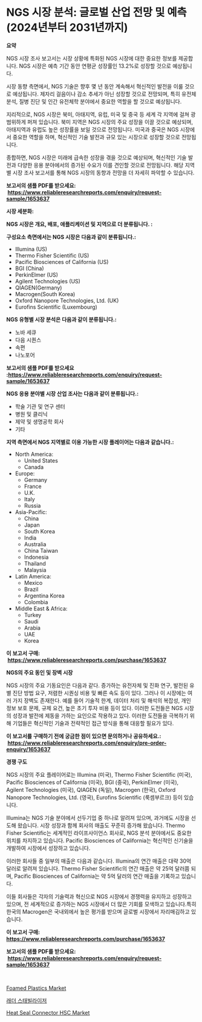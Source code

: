 <p><h1>NGS 시장 분석: 글로벌 산업 전망 및 예측 (2024년부터 2031년까지)</h1></p><p><strong>요약</strong></p>
<p><p>NGS 시장 조사 보고서는 시장 상황에 특화된 NGS 시장에 대한 중요한 정보를 제공합니다. NGS 시장은 예측 기간 동안 연평균 성장률인 13.2%로 성장할 것으로 예상됩니다.</p><p>시장 동향 측면에서, NGS 기술은 향후 몇 년 동안 계속해서 혁신적인 발전을 이룰 것으로 예상됩니다. 제자리 걸음이나 감소 추세가 아닌 성장할 것으로 전망되며, 특히 유전체 분석, 질병 진단 및 인간 유전체학 분야에서 중요한 역할을 할 것으로 예상됩니다.</p><p>지리적으로, NGS 시장은 북미, 아태지역, 유럽, 미국 및 중국 등 세계 각 지역에 걸쳐 광범위하게 퍼져 있습니다. 북미 지역은 NGS 시장의 주요 성장을 이끌 것으로 예상되며, 아태지역과 유럽도 높은 성장률을 보일 것으로 전망됩니다. 미국과 중국은 NGS 시장에서 중요한 역할을 하며, 혁신적인 기술 발전과 규모 있는 시장으로 성장할 것으로 전망됩니다.</p><p>종합하면, NGS 시장은 미래에 급속한 성장을 겪을 것으로 예상되며, 혁신적인 기술 발전과 다양한 응용 분야에서의 증가된 수요가 이를 견인할 것으로 전망됩니다. 해당 지역별 시장 조사 보고서를 통해 NGS 시장의 동향과 전망을 더 자세히 파악할 수 있습니다.</p></p>
<p><strong>보고서의 샘플 PDF를 받으세요: &nbsp;<a href="https://www.reliableresearchreports.com/enquiry/request-sample/1653637">https://www.reliableresearchreports.com/enquiry/request-sample/1653637</a></strong></p>
<p><strong>시장 세분화:</strong></p>
<p><strong> NGS 시장은 개요, 배포, 애플리케이션 및 지역으로 더 분류됩니다. :</strong></p>
<p><strong>구성요소 측면에서는 NGS 시장은 다음과 같이 분류됩니다.:</strong></p>
<p><ul><li>Illumina (US)</li><li>Thermo Fisher Scientific (US)</li><li>Pacific Biosciences of California (US)</li><li>BGI (China)</li><li>PerkinElmer (US)</li><li>Agilent Technologies (US)</li><li>QIAGEN(Germany)</li><li>Macrogen(South Korea)</li><li>Oxford Nanopore Technologies, Ltd. (UK)</li><li>Eurofins Scientific (Luxembourg)</li></ul></p>
<p><strong> NGS 유형별 시장 분석은 다음과 같이 분류됩니다.:</strong></p>
<p><ul><li>노바 세큐</li><li>다음 시퀀스</li><li>속편</li><li>나노포어</li></ul></p>
<p><strong>보고서의 샘플 PDF를 받으세요 :<a href="https://www.reliableresearchreports.com/enquiry/request-sample/1653637">https://www.reliableresearchreports.com/enquiry/request-sample/1653637</a></strong></p>
<p><strong> NGS 응용 분야별 시장 산업 조사는 다음과 같이 분류됩니다.:</strong></p>
<p><ul><li>학술 기관 및 연구 센터</li><li>병원 및 클리닉</li><li>제약 및 생명공학 회사</li><li>기타</li></ul></p>
<p><strong>지역 측면에서 NGS 지역별로 이용 가능한 시장 플레이어는 다음과 같습니다.:</strong></p>
<p><ul>
    <li>
        North America:
        <ul>
            <li>United States</li>
            <li>Canada</li>
        </ul>
    </li>
    <li>
        Europe:
        <ul>
            <li>Germany</li>
            <li>France</li>
            <li>U.K.</li>
            <li>Italy</li>
            <li>Russia</li>
        </ul>
    </li>
    <li>
        Asia-Pacific:
        <ul>
            <li>China</li>
            <li>Japan</li>
            <li>South Korea</li>
            <li>India</li>
            <li>Australia</li>
            <li>China Taiwan</li>
            <li>Indonesia</li>
            <li>Thailand</li>
            <li>Malaysia</li>
        </ul>
    </li>
    <li>
        Latin America:
        <ul>
            <li>Mexico</li>
            <li>Brazil</li>
            <li>Argentina Korea</li>
            <li>Colombia</li>
        </ul>
    </li>
    <li>
        Middle East & Africa:
        <ul>
            <li>Turkey</li>
            <li>Saudi</li>
            <li>Arabia</li>
            <li>UAE</li>
            <li>Korea</li>
        </ul>
    </li>
    </ul></p>
<p><strong>이 보고서 구매: &nbsp;<a href="https://www.reliableresearchreports.com/purchase/1653637">https://www.reliableresearchreports.com/purchase/1653637</a></strong></p>
<p><strong>NGS의 주요 동인 및 장벽 시장</strong></p>
<p><p>NGS 시장의 주요 기동요인은 다음과 같다. 증가하는 유전자체 및 진화 연구, 발전된 유별 진단 방법 요구, 저렴한 시퀀싱 비용 및 빠른 속도 등이 있다. 그러나 이 시장에는 여러 가지 장벽도 존재한다. 예를 들어 기술적 한계, 데이터 처리 및 해석의 복잡성, 개인 정보 보호 문제, 규제 요건, 높은 초기 투자 비용 등이 있다. 이러한 도전들은 NGS 시장의 성장과 발전에 제동을 가하는 요인으로 작용하고 있다. 이러한 도전들을 극복하기 위해 기업들은 혁신적인 기술과 전략적인 접근 방식을 통해 대응할 필요가 있다.</p></p>
<p><strong>이 보고서를 구매하기 전에 궁금한 점이 있으면 문의하거나 공유하세요.: &nbsp;<a href="https://www.reliableresearchreports.com/enquiry/pre-order-enquiry/1653637">https://www.reliableresearchreports.com/enquiry/pre-order-enquiry/1653637</a></strong></p>
<p><strong>경쟁 구도</strong></p>
<p><p>NGS 시장의 주요 플레이어로는 Illumina (미국), Thermo Fisher Scientific (미국), Pacific Biosciences of California (미국), BGI (중국), PerkinElmer (미국), Agilent Technologies (미국), QIAGEN (독일), Macrogen (한국), Oxford Nanopore Technologies, Ltd. (영국), Eurofins Scientific (룩셈부르크) 등이 있습니다.</p><p>Illumina는 NGS 기술 분야에서 선두기업 중 하나로 알려져 있으며, 과거에도 시장을 선도해 왔습니다. 시장 성장과 함께 회사의 매출도 꾸준히 증가해 왔습니다. Thermo Fisher Scientific는 세계적인 라이프사이언스 회사로, NGS 분석 분야에서도 중요한 위치를 차지하고 있습니다. Pacific Biosciences of California는 혁신적인 신기술을 개발하여 시장에서 성장하고 있습니다.</p><p>이러한 회사들 중 일부의 매출은 다음과 같습니다. Illumina의 연간 매출은 대략 30억 달러로 알려져 있습니다. Thermo Fisher Scientific의 연간 매출은 약 25억 달러쯤 되며, Pacific Biosciences of California는 약 5억 달러의 연간 매출을 기록하고 있습니다.</p><p>이들 회사들은 각자의 기술력과 혁신으로 NGS 시장에서 경쟁력을 유지하고 성장하고 있으며, 전 세계적으로 증가하는 NGS 시장에서 더 많은 기회를 모색하고 있습니다.특히 한국의 Macrogen은 국내외에서 높은 평가를 받으며 글로벌 시장에서 자리매김하고 있습니다.</p></p>
<p><strong>이 보고서 구매: &nbsp; <a href="https://www.reliableresearchreports.com/purchase/1653637">https://www.reliableresearchreports.com/purchase/1653637</a></strong></p>
<p><strong>보고서의 샘플 PDF를 받으세요: &nbsp;<a href="https://www.reliableresearchreports.com/enquiry/request-sample/1653637">https://www.reliableresearchreports.com/enquiry/request-sample/1653637</a></strong><strong></strong></p>
<p>&nbsp;</p>
<p><p><a href="https://fuschia-pecorino-a6d.notion.site/Decoding-the-Foamed-Plastics-Market-A-Deep-Dive-into-the-Latest-Market-Trends-Market-Segmentation--87032459614a4c5faadb020a6489d620">Foamed Plastics Market</a></p><p><a href="https://medium.com/@sillysally687568/%EC%82%AC%EB%8B%A4%EB%A6%AC-%EC%95%88%EC%A0%95%EC%A0%9C-%EC%8B%9C%EC%9E%A5-%EB%B6%84%EC%84%9D-%EB%B0%8F-2024%EB%85%84%EB%B6%80%ED%84%B0-2031%EB%85%84%EA%B9%8C%EC%A7%80%EC%9D%98-%ED%81%AC%EA%B8%B0-%EC%98%88%EC%B8%A1-d650a633681c">래더 스태빌라이저</a></p><p><a href="https://medium.com/@lisastevens48/heat-seal-connector-hsc-market-insights-into-market-cagr-market-trends-and-growth-strategies-7306e5fb72cf">Heat Seal Connector HSC Market</a></p></p>